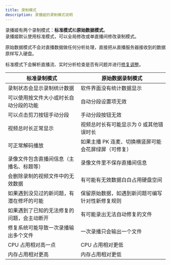```yaml
---
title: 录制模式
description: 录播姬的录制模式说明
---
```


录播姬有两个录制模式：**标准模式**和**原始数据模式**。  
录播姬默认使用标准模式，可以全局修改或单直播间修改录制模式。

原始数据模式不会对直播数据做任何分析处理，直接把从直播服务器接收到的数据原样写入硬盘。

标准模式下会解析直播流、实时分析检查是否有问题并进行[修复调整](/user/repair/)。

| 标准录制模式 | 原始数据录制模式 |
| -- | -- |
录制状态会显示录制统计数据 | 软件界面没有统计数据显示
可以使用按文件大小或时长自动分段的功能 | 自动分段设置项无效
可以点击剪刀按钮手动分段 | 手动分段按钮无效
视频总时长正常显示 | 视频总时长有可能显示为 0 或其他错误时长
可正常解码播放 | 如果主播 PK 连麦、切换横竖屏可能会花屏绿屏（可修复）
录像文件包含直播间信息（主播名、标题等） | 录像文件里不保存直播间信息
会删除录制的视频文件中的无效数据 | 有可能有无效数据白白占用硬盘空间
如果遇到没见过的新问题，有潜在修坏的可能 | 保留原始数据，如遇到新问题可编写针对性新修复规则
如果遇到了已知的无法修复的问题，会主动断开 | 有可能录出无法自动修复的文件
修复系统可能导致一次录播输出多个文件 | 一次录播只会输出一个文件
CPU 占用相对高一点 | CPU 占用相对更低
内存占用相对更高 | 内存占用相对更低
